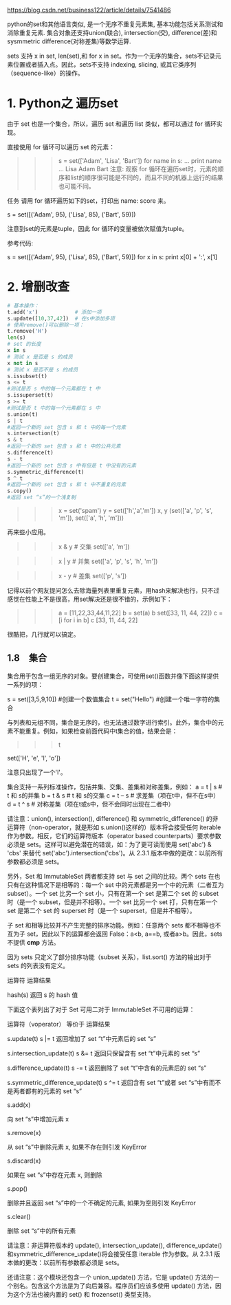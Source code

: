 https://blog.csdn.net/business122/article/details/7541486

python的set和其他语言类似, 是一个无序不重复元素集, 基本功能包括关系测试和消除重复元素. 集合对象还支持union(联合), intersection(交), difference(差)和sysmmetric difference(对称差集)等数学运算.
 
sets 支持 x in set, len(set),和 for x in set。作为一个无序的集合，sets不记录元素位置或者插入点。因此，sets不支持 indexing, slicing, 或其它类序列（sequence-like）的操作。


# 1. Python之 遍历set
由于 set 也是一个集合，所以，遍历 set 和遍历 list 类似，都可以通过 for 循环实现。

直接使用 for 循环可以遍历 set 的元素：

>>> s = set(['Adam', 'Lisa', 'Bart'])
>>> for name in s:
...     print name
... 
Lisa
Adam
Bart
注意: 观察 for 循环在遍历set时，元素的顺序和list的顺序很可能是不同的，而且不同的机器上运行的结果也可能不同。

任务
请用 for 循环遍历如下的set，打印出 name: score 来。

s = set([('Adam', 95), ('Lisa', 85), ('Bart', 59)])
 
注意到set的元素是tuple，因此 for 循环的变量被依次赋值为tuple。

参考代码:

s = set([('Adam', 95), ('Lisa', 85), ('Bart', 59)])
for x in s:
    print x[0] + ':', x[1]

# 2. 增删改查

 
```py
# 基本操作：
t.add('x')            # 添加一项
s.update([10,37,42])  # 在s中添加多项
# 使用remove()可以删除一项：
t.remove('H')
len(s)
# set 的长度
x in s
# 测试 x 是否是 s 的成员
x not in s
# 测试 x 是否不是 s 的成员
s.issubset(t)
s <= t
#测试是否 s 中的每一个元素都在 t 中
s.issuperset(t)
s >= t
#测试是否 t 中的每一个元素都在 s 中
s.union(t)
s | t
#返回一个新的 set 包含 s 和 t 中的每一个元素
s.intersection(t)
s & t
#返回一个新的 set 包含 s 和 t 中的公共元素
s.difference(t)
s - t
#返回一个新的 set 包含 s 中有但是 t 中没有的元素
s.symmetric_difference(t)
s ^ t
#返回一个新的 set 包含 s 和 t 中不重复的元素
s.copy()
#返回 set “s”的一个浅复制
```

>>> x = set('spam')
>>> y = set(['h','a','m'])
>>> x, y
(set(['a', 'p', 's', 'm']), set(['a', 'h', 'm']))
 
再来些小应用。
 
>>> x & y # 交集
set(['a', 'm'])
 
>>> x | y # 并集
set(['a', 'p', 's', 'h', 'm'])
 
>>> x - y # 差集
set(['p', 's'])
 
记得以前个网友提问怎么去除海量列表里重复元素，用hash来解决也行，只不过感觉在性能上不是很高，用set解决还是很不错的，示例如下：
 
>>> a = [11,22,33,44,11,22]
>>> b = set(a)
>>> b
set([33, 11, 44, 22])
>>> c = [i for i in b]
>>> c
[33, 11, 44, 22]
 
很酷把，几行就可以搞定。
 
## 1.8　集合 
 
集合用于包含一组无序的对象。要创建集合，可使用set()函数并像下面这样提供一系列的项：
 
s = set([3,5,9,10])      #创建一个数值集合
t = set("Hello")         #创建一个唯一字符的集合
 
与列表和元组不同，集合是无序的，也无法通过数字进行索引。此外，集合中的元素不能重复。例如，如果检查前面代码中t集合的值，结果会是：
 
>>> t
 
set(['H', 'e', 'l', 'o'])
 
注意只出现了一个'l'。
 
集合支持一系列标准操作，包括并集、交集、差集和对称差集，例如：
a = t | s          # t 和 s的并集
b = t & s          # t 和 s的交集
c = t – s          # 求差集（项在t中，但不在s中）
d = t ^ s          # 对称差集（项在t或s中，但不会同时出现在二者中）

 
 
请注意：union(), intersection(), difference() 和 symmetric_difference() 的非运算符（non-operator，就是形如 s.union()这样的）版本将会接受任何 iterable 作为参数。相反，它们的运算符版本（operator based counterparts）要求参数必须是 sets。这样可以避免潜在的错误，如：为了更可读而使用 set('abc') & 'cbs' 来替代 set('abc').intersection('cbs')。从 2.3.1 版本中做的更改：以前所有参数都必须是 sets。
 
另外，Set 和 ImmutableSet 两者都支持 set 与 set 之间的比较。两个 sets 在也只有在这种情况下是相等的：每一个 set 中的元素都是另一个中的元素（二者互为subset）。一个 set 比另一个 set 小，只有在第一个 set 是第二个 set 的 subset 时（是一个 subset，但是并不相等）。一个 set 比另一个 set 打，只有在第一个 set 是第二个 set 的 superset 时（是一个 superset，但是并不相等）。
 
子 set 和相等比较并不产生完整的排序功能。例如：任意两个 sets 都不相等也不互为子 set，因此以下的运算都会返回 False：a<b, a==b, 或者a>b。因此，sets 不提供 __cmp__ 方法。
 
因为 sets 只定义了部分排序功能（subset 关系），list.sort() 方法的输出对于 sets 的列表没有定义。
 
 
运算符
   运算结果
 
hash(s)
   返回 s 的 hash 值
 
下面这个表列出了对于 Set 可用二对于 ImmutableSet 不可用的运算：
 
运算符（voperator）
等价于
运算结果
 
s.update(t)
s |= t
返回增加了 set “t”中元素后的 set “s”
 
s.intersection_update(t)
s &= t
返回只保留含有 set “t”中元素的 set “s”
 
s.difference_update(t)
s -= t
返回删除了 set “t”中含有的元素后的 set “s”
 
s.symmetric_difference_update(t)
s ^= t
返回含有 set “t”或者 set “s”中有而不是两者都有的元素的 set “s”
 
s.add(x)
 
向 set “s”中增加元素 x
 
s.remove(x)
 
从 set “s”中删除元素 x, 如果不存在则引发 KeyError
 
s.discard(x)
 
如果在 set “s”中存在元素 x, 则删除
 
s.pop()
 
删除并且返回 set “s”中的一个不确定的元素, 如果为空则引发 KeyError
 
s.clear()
 
删除 set “s”中的所有元素
 
 
请注意：非运算符版本的 update(), intersection_update(), difference_update()和symmetric_difference_update()将会接受任意 iterable 作为参数。从 2.3.1 版本做的更改：以前所有参数都必须是 sets。
 
还请注意：这个模块还包含一个 union_update() 方法，它是 update() 方法的一个别名。包含这个方法是为了向后兼容。程序员们应该多使用 update() 方法，因为这个方法也被内置的 set() 和 frozenset() 类型支持。
